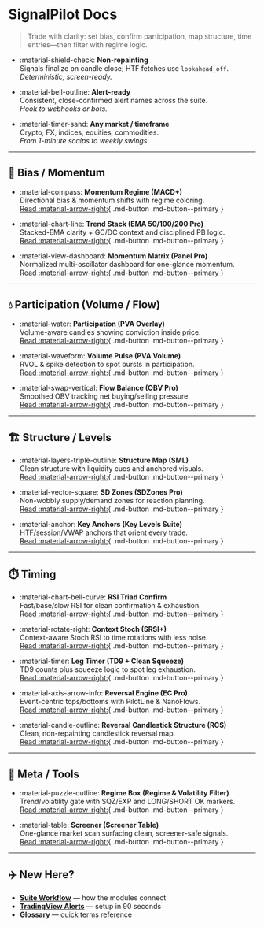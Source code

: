 # SignalPilot Docs

> Trade with clarity: set bias, confirm participation, map structure, time entries—then filter with regime logic.

<div class="grid cards" markdown>

- :material-shield-check: **Non-repainting**  
  Signals finalize on candle close; HTF fetches use `lookahead_off`.  
  _Deterministic, screen-ready._

- :material-bell-outline: **Alert-ready**  
  Consistent, close-confirmed alert names across the suite.  
  _Hook to webhooks or bots._

- :material-timer-sand: **Any market / timeframe**  
  Crypto, FX, indices, equities, commodities.  
  _From 1-minute scalps to weekly swings._
</div>

---

## 🧭 Bias / Momentum
<div class="grid cards" markdown>

- :material-compass: **Momentum Regime (MACD+)**  
  Directional bias & momentum shifts with regime coloring.  
  [Read :material-arrow-right:](spp-macd-plus.md){ .md-button .md-button--primary }

- :material-chart-line: **Trend Stack (EMA 50/100/200 Pro)**  
  Stacked-EMA clarity + GC/DC context and disciplined PB logic.  
  [Read :material-arrow-right:](sp-ema-trio-pro.md){ .md-button .md-button--primary }

- :material-view-dashboard: **Momentum Matrix (Panel Pro)**  
  Normalized multi-oscillator dashboard for one-glance momentum.  
  [Read :material-arrow-right:](sp-oscillator-matrix.md){ .md-button .md-button--primary }

</div>

---

## 💧 Participation (Volume / Flow)
<div class="grid cards" markdown>

- :material-water: **Participation (PVA Overlay)**  
  Volume-aware candles showing conviction inside price.  
  [Read :material-arrow-right:](sp-pva-overlay.md){ .md-button .md-button--primary }

- :material-waveform: **Volume Pulse (PVA Volume)**  
  RVOL & spike detection to spot bursts in participation.  
  [Read :material-arrow-right:](sp-pva-volume.md){ .md-button .md-button--primary }

- :material-swap-vertical: **Flow Balance (OBV Pro)**  
  Smoothed OBV tracking net buying/selling pressure.  
  [Read :material-arrow-right:](sp-obv-pro.md){ .md-button .md-button--primary }

</div>

---

## 🏗️ Structure / Levels
<div class="grid cards" markdown>

- :material-layers-triple-outline: **Structure Map (SML)**  
  Clean structure with liquidity cues and anchored visuals.  
  [Read :material-arrow-right:](sp-sml-structure-liquidity.md){ .md-button .md-button--primary }

- :material-vector-square: **SD Zones (SDZones Pro)**  
  Non-wobbly supply/demand zones for reaction planning.  
  [Read :material-arrow-right:](sp-sdzones-pro.md){ .md-button .md-button--primary }

- :material-anchor: **Key Anchors (Key Levels Suite)**  
  HTF/session/VWAP anchors that orient every trade.  
  [Read :material-arrow-right:](sp-key-levels-suite.md){ .md-button .md-button--primary }

</div>

---

## ⏱️ Timing
<div class="grid cards" markdown>

- :material-chart-bell-curve: **RSI Triad Confirm**  
  Fast/base/slow RSI for clean confirmation & exhaustion.  
  [Read :material-arrow-right:](sp-rsi-triad-confirm.md){ .md-button .md-button--primary }

- :material-rotate-right: **Context Stoch (SRSI+)**  
  Context-aware Stoch RSI to time rotations with less noise.  
  [Read :material-arrow-right:](sp-contextstoch-rsi.md){ .md-button .md-button--primary }

- :material-timer: **Leg Timer (TD9 + Clean Squeeze)**  
  TD9 counts plus squeeze logic to spot leg exhaustion.  
  [Read :material-arrow-right:](sp-ltf.md){ .md-button .md-button--primary }

- :material-axis-arrow-info: **Reversal Engine (EC Pro)**  
  Event-centric tops/bottoms with PilotLine & NanoFlows.  
  [Read :material-arrow-right:](sp-ec-pro.md){ .md-button .md-button--primary }

- :material-candle-outline: **Reversal Candlestick Structure (RCS)**  
  Clean, non-repainting candlestick reversal map.  
  [Read :material-arrow-right:](sp-rcs-reversal-structure.md){ .md-button .md-button--primary }

</div>

---

## 🧩 Meta / Tools
<div class="grid cards" markdown>

- :material-puzzle-outline: **Regime Box (Regime & Volatility Filter)**  
  Trend/volatility gate with SQZ/EXP and LONG/SHORT OK markers.  
  [Read :material-arrow-right:](sp-regime-vol-filter.md){ .md-button .md-button--primary }

- :material-table: **Screener (Screener Table)**  
  One-glance market scan surfacing clean, screener-safe signals.  
  [Read :material-arrow-right:](sp-screener-sfx.md){ .md-button .md-button--primary }

</div>

---

## ✈️ New Here?

- **[Suite Workflow](/ref-workflow/)** — how the modules connect  
- **[TradingView Alerts](/how-to-alerts/)** — setup in 90 seconds  
- **[Glossary](/ref-glossary/)** — quick terms reference
